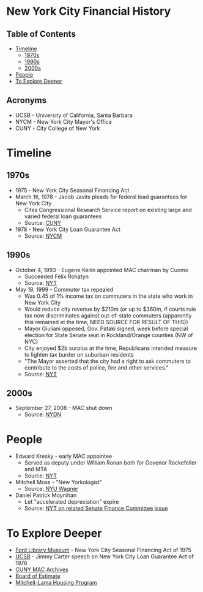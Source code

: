 # New York City Financial History

## Table of Contents

- [Timeline](#timeline)
  - [1970s](#1970s)
  - [1990s](#1990s)
  - [2000s](#2000s)
- [People](#people)
- [To Explore Deeper](#to-explore-deeper)

## Acronyms

- UCSB - University of California, Santa Barbara
- NYCM - New York City Mayor's Office
- CUNY - City College of New York

# Timeline

## 1970s

- 1975 - New York City Seasonal Financing Act
- March 16, 1978 - Jacob Javits pleads for federal load guarantees for New York City
  - Cites Congressional Research Service report on existing large and varied federal loan guarantees
  - Source: [CUNY](http://www.baruch.cuny.edu/library/alumni/online_exhibits/amfl/mac/pdf_files/Legislation_Federal/1977-78-1.pdf)
- 1978 - New York City Loan Guarantee Act
  - Source: [NYCM](http://www.nyc.gov/html/records/pdf/executive_orders/1978EO026.PDF)

## 1990s

- October 4, 1993 - Eugene Keilin appointed MAC chairman by Cuomo
  - Succeeded Felix Rohatyn
  - Source: [NYT](http://www.nytimes.com/1993/10/05/nyregion/cuomo-picks-investment-banker-for-municipal-assistance-post.html)
- May 18, 1999 - Commuter tax repealed
  - Was 0.45 of 1% income tax on commuters in the state who work in New York City
  - Would reduce city revenue by $210m (or up to $360m, if courts rule tax now discriminates against out-of-state commuters (apparently this remained at the time, NEED SOURCE FOR RESULT OF THIS))
  - Mayor Giuliani opposed, Gov. Pataki signed, week before special election for State Senate seat in Rockland/Orange counties (NW of NYC)
  - City enjoyed $2b surplus at the time, Republicans intended measure to lighten tax burder on suburban residents
  - "The Mayor asserted that the city had a right to ask commuters to contribute to the costs of police, fire and other services."
  - Source: [NYT](http://www.nytimes.com/1999/05/18/nyregion/legislature-acts-quickly-to-repeal-commuter-tax.html)
  
## 2000s

- September 27, 2008 - MAC shut down
  - Source: [NYDN](http://www.nydailynews.com/news/money/municipal-assistance-corp-new-york-1975-savior-ya-article-1.325509)
  
# People

- Edward Kresky - early MAC appointee
  - Served as deputy under William Ronan both for Govenor Rockefeller and MTA
  - Source: [NYT](http://www.nytimes.com/2013/01/31/nyregion/edward-m-kresky-88-calmed-fiscal-panic.html)
- Mitchell Moss - "New Yorkologist"
  - Source: [NYU Wagner](https://wagner.nyu.edu/community/faculty/mitchell-l-moss)
- Daniel Patrick Moynihan
  - Let "accelerated depreciation" expire
  - Source: [NYT on related Senate Finance Committee issue](http://www.nytimes.com/1984/03/19/business/senate-s-real-estate-tax-blow.html)

# To Explore Deeper

- [Ford Library Museum](https://www.fordlibrarymuseum.gov/library/document/0055/1669138.pdf) - New York City Seasonal Financing Act of 1975
- [UCSB](http://www.presidency.ucsb.edu/ws/?pid=31164) - Jimmy Carter speech on New York City Loan Guarantee Act of 1978
- [CUNY MAC Archives](http://www.baruch.cuny.edu/library/alumni/online_exhibits/amfl/mac/S12_MAC.html)
- [Board of Estimate](https://en.wikipedia.org/wiki/New_York_City_Board_of_Estimate)
- [Mitchell-Lama Housing Program](http://www.mitchell-lama.org/history.html)
